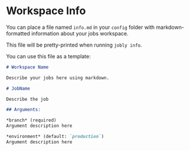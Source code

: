 # Workspace Info

You can place a file named `info.md` in your `config` folder with
markdown-formatted information about your jobs workspace.

This file will be pretty-printed when running `jobly info`.

You can use this file as a template:

```markdown
# Workspace Name

Describe your jobs here using markdown.

# JobName

Describe the job

## Arguments:

*branch* (required)
Argument description here

*environment* (default: `production`)
Argument description here




```
